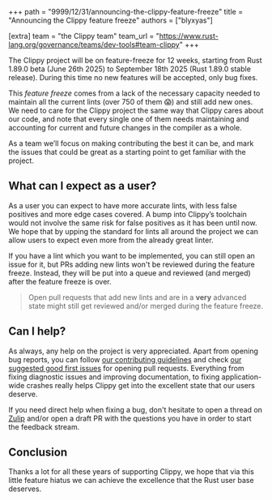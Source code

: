 +++
path = "9999/12/31/announcing-the-clippy-feature-freeze"
title = "Announcing the Clippy feature freeze"
authors = ["blyxyas"]

[extra]
team = "the Clippy team"
team_url = "https://www.rust-lang.org/governance/teams/dev-tools#team-clippy"
+++

The Clippy project will be on feature-freeze for 12 weeks, starting from Rust
1.89.0 beta (June 26th 2025) to September 18th 2025 (Rust 1.89.0 stable
release). During this time no new features will be accepted, only bug fixes.

This *feature freeze* comes from a lack of the necessary capacity needed
to maintain all the current lints (over 750 of them 😱) and still add new ones.
We need to care for the Clippy project the same way that Clippy cares about our
code, and note that every single one of them needs maintaining and accounting
for current and future changes in the compiler as a whole.

As a team we’ll focus on making contributing the best it can be, and mark the
issues that could be great as a starting point to get familiar with the project.

## What can I expect as a user?

As a user you can expect to have more accurate lints, with less false positives
and more edge cases covered. A bump into Clippy’s toolchain would not involve
the same risk for false positives as it has been until now. We hope that by
upping the standard for lints all around the project we can allow users to
expect even more from the already great linter.

If you have a lint which you want to be implemented, you can still open an
issue for it, but PRs adding new lints won't be reviewed during the feature
freeze. Instead, they will be put into a queue and reviewed (and merged) after
the feature freeze is over.

> Open pull requests that add new lints and are in a **very** advanced state
> might still get reviewed and/or merged during the feature freeze.

## Can I help?

As always, any help on the project is very appreciated. Apart from opening bug
reports, you can follow [our contributing guidelines] and check [our suggested
good first issues] for opening pull requests. Everything from fixing diagnostic
issues and improving documentation, to fixing application-wide crashes
really helps Clippy get into the excellent state that our users deserve.

If you need direct help when fixing a bug, don't hesitate to open a thread on
[Zulip] and/or open a draft PR with the questions you have in order to start
the feedback stream.

## Conclusion

Thanks a lot for all these years of supporting Clippy, we hope that via this
little feature hiatus we can achieve the excellence that the Rust user base
deserves. 

[our contributing guidelines]: https://github.com/rust-lang/rust-clippy/blob/master/CONTRIBUTING.md
[our suggested good first issues]: <!-- ADD HERE OUR TRACKING ISSUE -->
[Zulip]: https://rust-lang.zulipchat.com/#narrow/channel/257328-clippy

